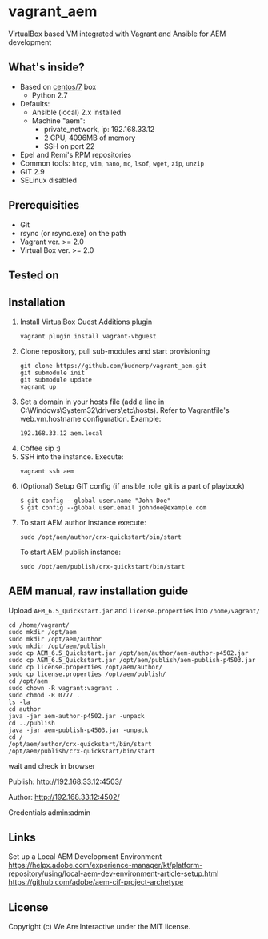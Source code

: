 # vagrant_aem
VirtualBox based VM integrated with Vagrant and Ansible for AEM development

## What's inside?
- Based on [centos/7](https://app.vagrantup.com/centos/boxes/7) box
    - Python 2.7
- Defaults: 
    - Ansible (local) 2.x installed 
    - Machine "aem":
        - private_network, ip: 192.168.33.12
        - 2 CPU, 4096MB of memory
        - SSH on port 22
- Epel and Remi's RPM repositories
- Common tools: `htop`, `vim`, `nano`, `mc`, `lsof`, `wget`, `zip`, `unzip`
- GIT 2.9
- SELinux disabled

## Prerequisities
- Git
- rsync (or rsync.exe) on the path
- Vagrant ver. >= 2.0
- Virtual Box ver. >= 2.0

## Tested on

## Installation
1. Install VirtualBox Guest Additions plugin
    ```
    vagrant plugin install vagrant-vbguest
    ```
2. Clone repository, pull sub-modules and start provisioning
    ```
    git clone https://github.com/budnerp/vagrant_aem.git
    git submodule init
    git submodule update
    vagrant up
    ```
3. Set a domain in your hosts file (add a line in C:\Windows\System32\drivers\etc\hosts). Refer to Vagrantfile's web.vm.hostname configuration. Example:
    ```
    192.168.33.12 aem.local
    ```
4. Coffee sip :)
5. SSH into the instance. Execute:
    ```
    vagrant ssh aem
    ```
6. (Optional) Setup GIT config (if ansible_role_git is a part of playbook)
    ```
    $ git config --global user.name "John Doe"
    $ git config --global user.email johndoe@example.com
    ```
7. To start AEM author instance execute:
    ```
    sudo /opt/aem/author/crx-quickstart/bin/start
    ```
    To start AEM publish instance:
    ```
    sudo /opt/aem/publish/crx-quickstart/bin/start
    ```


## AEM manual, raw installation guide
Upload `AEM_6.5_Quickstart.jar` and `license.properties` into `/home/vagrant/`
```
cd /home/vagrant/ 
sudo mkdir /opt/aem
sudo mkdir /opt/aem/author
sudo mkdir /opt/aem/publish
sudo cp AEM_6.5_Quickstart.jar /opt/aem/author/aem-author-p4502.jar
sudo cp AEM_6.5_Quickstart.jar /opt/aem/publish/aem-publish-p4503.jar
sudo cp license.properties /opt/aem/author/
sudo cp license.properties /opt/aem/publish/
cd /opt/aem
sudo chown -R vagrant:vagrant .
sudo chmod -R 0777 .
ls -la
cd author
java -jar aem-author-p4502.jar -unpack
cd ../publish
java -jar aem-publish-p4503.jar -unpack
cd /
/opt/aem/author/crx-quickstart/bin/start
/opt/aem/publish/crx-quickstart/bin/start
```

wait and check in browser
 
Publish: http://192.168.33.12:4503/

Author: http://192.168.33.12:4502/

Credentials admin:admin

## Links
Set up a Local AEM Development Environment https://helpx.adobe.com/experience-manager/kt/platform-repository/using/local-aem-dev-environment-article-setup.html
https://github.com/adobe/aem-cif-project-archetype

## License
Copyright (c) We Are Interactive under the MIT license.

